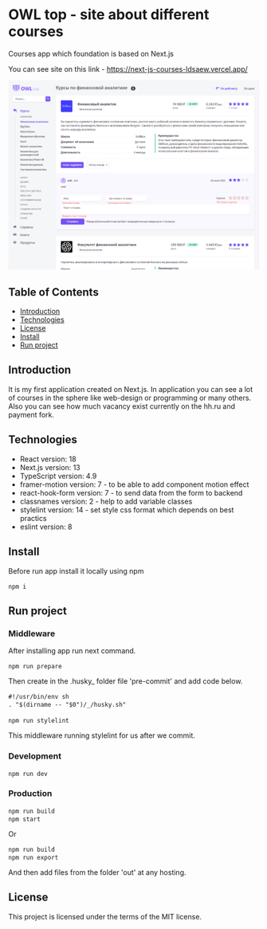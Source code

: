 # OWL top - site about different courses

Courses app which foundation is based on Next.js

You can see site on this link - https://next-js-courses-ldsaew.vercel.app/

![Alt-текст](./example.png)


## Table of Contents

+ [Introduction](#Introduction)
+ [Technologies](#Technologies)
+ [License](#License) 
+ [Install](#Install)
+ [Run project](#Run-project)


## Introduction

It is my first application created on Next.js. In application you can see a lot of courses in the sphere like web-design or programming or many others. Also you can see how much vacancy exist currently on the hh.ru and payment fork.


## Technologies 

+ React version: 18
+ Next.js version: 13
+ TypeScript version: 4.9
+ framer-motion version: 7 - to be able to add component motion effect
+ react-hook-form version: 7 - to send data from the form to backend
+ classnames version: 2 - help to add variable classes
+ stylelint version: 14 - set style css format which depends on best practics
+ eslint version: 8


## Install

Before run app install it locally using npm

```
npm i 
```


## Run project


### Middleware

 After installing app run next command.
 
```
npm run prepare
```

Then create in the .husky\_ folder file 'pre-commit' and add code below.

```
#!/usr/bin/env sh
. "$(dirname -- "$0")/_/husky.sh"

npm run stylelint
```
This middleware running stylelint for us after we commit.


### Development 

```
npm run dev
```


### Production 

```
npm run build
npm start
```

Or

```
npm run build
npm run export
```
And then add files from the folder 'out' at any hosting.


## License

This project is licensed under the terms of the MIT license.
